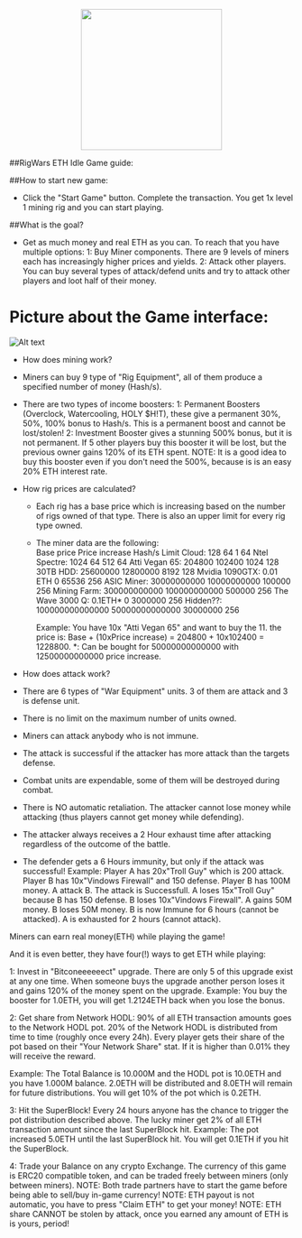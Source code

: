 <p align="center">
  <img width="250" src="https://i.imgur.com/FAEOb7D.jpg">
</p>

##RigWars ETH Idle Game guide:

##How to start new game:
 - Click the "Start Game" button. Complete the transaction. You get 1x level 1 mining rig and you can start playing.
   
##What is the goal?
 - Get as much money and real ETH as you can. 
   To reach that you have multiple options:
   1: Buy Miner components. There are 9 levels of miners each has increasingly higher prices and yields.
   2: Attack other players. You can buy several types of attack/defend units and try to attack other players and loot half of their money.
   
# Picture about the Game interface:
![Alt text](https://i.imgur.com/NsN8TkJ.png "Game Interface")
   
   
- How does mining work?
 - Miners can buy 9 type of "Rig Equipment", all of them produce a specified number of money (Hash/s).
 - There are two types of income boosters:
   1: Permanent Boosters (Overclock, Watercooling, HOLY $H!T), these give a permanent 30%, 50%, 100% bonus to Hash/s. This is a permanent boost and cannot be lost/stolen!
   2: Investment Booster gives a stunning 500% bonus, but it is not permanent. If 5 other players buy this booster it will be lost, but the previous owner gains 120% of its ETH spent.
      NOTE: It is a good idea to buy this booster even if you don't need the 500%, because is is an easy 20% ETH interest rate. 
	  
- How rig prices are calculated?
  - Each rig has a base price which is increasing based on the number of rigs owned of that type. There is also an upper limit for every rig type owned.
  - The miner data are the following:   
					 Base price       Price increase  Hash/s   Limit
	Cloud:           128              64              1        64
	Ntel Spectre:    1024             64              512      64
	Atti Vegan 65:   204800           102400          1024     128
	30TB HDD:        25600000         12800000        8192     128
	Mvidia 1090GTX:  0.01 ETH         0               65536    256
	ASIC Miner:      30000000000      10000000000     100000   256
	Mining Farm:     300000000000     100000000000    500000   256
	The Wave 3000 Q: 0.1ETH*          0               3000000  256
	Hidden??:        100000000000000  50000000000000  30000000 256
	
	Example: You have 10x "Atti Vegan 65" and want to buy the 11. the price is: Base + (10xPrice increase) = 204800 + 10x102400 = 1228800.
	*: Can be bought for 50000000000000 with 12500000000000 price increase.
   
- How does attack work?
 - There are 6 types of "War Equipment" units. 3 of them are attack and 3 is defense unit.
 - There is no limit on the maximum number of units owned. 
 - Miners can attack anybody who is not immune.
 - The attack is successful if the attacker has more attack than the targets defense.
 - Combat units are expendable, some of them will be destroyed during combat.
 - There is NO automatic retaliation. The attacker cannot lose money while attacking (thus players cannot get money while defending).
 - The attacker always receives a 2 Hour exhaust time after attacking regardless of the outcome of the battle.
 - The defender gets a 6 Hours immunity, but only if the attack was successful!
   Example:
   Player A has 20x"Troll Guy" which is 200 attack. Player B has 10x"Vindows Firewall" and 150 defense. Player B has 100M money.
   A attack B. The attack is Successfull.
   A loses 15x"Troll Guy" because B has 150 defense. B loses 10x"Vindows Firewall".
   A gains 50M money. B loses 50M money.
   B is now Immune for 6 hours (cannot be attacked).
   A is exhausted for 2 hours (cannot attack).
 
Miners can earn real money(ETH) while playing the game!

And it is even better, they have four(!) ways to get ETH while playing:

1: Invest in "Bitconeeeeeect" upgrade. There are only 5 of this upgrade exist at any one time. When someone buys the upgrade another person loses it and gains 120% of the money spent on the upgrade.
       Example: You buy the booster for 1.0ETH, you will get 1.2124ETH back when you lose the bonus.
       
2: Get share from Network HODL: 90% of all ETH transaction amounts goes to the Network HODL pot. 20% of the Network HODL is distributed from time to time (roughly once every 24h). Every player gets their share of the pot based on their "Your Network Share" stat. If it is higher than 0.01% they will receive the reward.

Example: The Total Balance is 10.000M and the HODL pot is 10.0ETH and you have 1.000M balance. 
2.0ETH will be distributed and 8.0ETH will remain for future distributions. 
You will get 10% of the pot which is 0.2ETH.
	
3: Hit the SuperBlock! Every 24 hours anyone has the chance to trigger the pot distribution described above. The lucky miner get 2% of all ETH transaction amount since the last SuperBlock hit.
       Example: The pot increased 5.0ETH until the last SuperBlock hit. You will get 0.1ETH if you hit the SuperBlock.
       
4: Trade your Balance on any crypto Exchange. The currency of this game is ERC20 compatible token, and can be traded freely between miners (only between miners).
NOTE: Both trade partners have to start the game before being able to sell/buy in-game currency!
NOTE: ETH payout is not automatic, you have to press "Claim ETH" to get your money!
NOTE: ETH share CANNOT be stolen by attack, once you earned any amount of ETH is is yours, period!	
